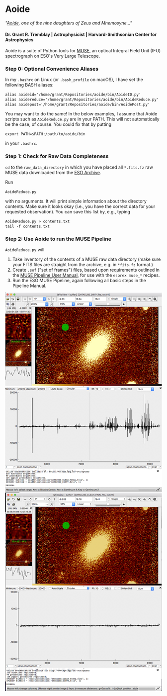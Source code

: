 # Aoide

*"[Aoide](https://en.wikipedia.org/wiki/Aoide),
one of the nine daughters of Zeus and Mnemosyne..."*

#### Dr. Grant R. Tremblay | Astrophysicist | Harvard-Smithsonian Center for Astrophysics


Aoide is a suite of Python tools for [MUSE](https://www.eso.org/sci/facilities/develop/instruments/muse.html),
an optical Integral Field Unit (IFU) spectrograph on ESO's Very Large Telescope.


### Step 0: Optional Convenience Aliases

In my `.bashrc` on Linux (or `.bash_profile` on macOS), I have set the following BASH aliases:
```
alias aoideid='/home/grant/Repositories/aoide/bin/AoideID.py'
alias aoidereduce='/home/grant/Repositories/aoide/bin/AoideReduce.py'
alias aoidepost='/home/grant/Repositories/aoide/bin/AoidePost.py'
```

You may want to do the same! In the below examples, I assume that Aoide scripts
such as `AoideReduce.py` are in your PATH. This will not automatically be the case, of course.
You could fix that by putting
```
export PATH=$PATH:/path/to/aoide/bin
```
in your `.bashrc`.

### Step 1: Check for Raw Data Completeness

`cd` to the `raw_data_directory` in which you have placed all `*.fits.fz` raw MUSE data downloaded from the [ESO Archive](http://archive.eso.org).

Run
```
AoideReduce.py
```
with no arguments. It will print simple information about the directory contents. Make sure it looks okay (i.e., you have the correct data for your requested observation). You can save this list by, e.g., typing
```
AoideReduce.py > contents.txt
tail -f contents.txt
```


### Step 2: Use Aoide to run the MUSE Pipeline

`AoideReduce.py` will

1. Take inventory of the contents of a MUSE raw data directory (make sure your FITS files are straight from the archive, e.g. in `*fits.fz` format.)
2. Create `.sof` ("set of frames") files, based upon requirements outlined in the [MUSE Pipeline User Manual](https://www.eso.org/sci/software/pipelines/muse/muse-pipe-recipes.html), for use with the `esorex muse_*` recipes.
3. Run the ESO MUSE Pipeline, again following all basic steps in the Pipeline Manual.  



![before_pca](misc/before_pca.png)
![after_pca](misc/after_pca.png)
